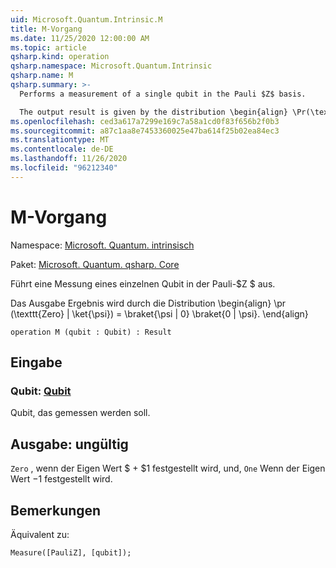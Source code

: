 ```yaml
---
uid: Microsoft.Quantum.Intrinsic.M
title: M-Vorgang
ms.date: 11/25/2020 12:00:00 AM
ms.topic: article
qsharp.kind: operation
qsharp.namespace: Microsoft.Quantum.Intrinsic
qsharp.name: M
qsharp.summary: >-
  Performs a measurement of a single qubit in the Pauli $Z$ basis.

  The output result is given by the distribution \begin{align} \Pr(\texttt{Zero} | \ket{\psi}) = \braket{\psi | 0} \braket{0 | \psi}. \end{align}
ms.openlocfilehash: ced3a617a7299e169c7a58a1cd0f83f656b2f0b3
ms.sourcegitcommit: a87c1aa8e7453360025e47ba614f25b02ea84ec3
ms.translationtype: MT
ms.contentlocale: de-DE
ms.lasthandoff: 11/26/2020
ms.locfileid: "96212340"
---
```

# <a name="m-operation"></a>M-Vorgang

Namespace: [Microsoft. Quantum. intrinsisch](xref:Microsoft.Quantum.Intrinsic)

Paket: [Microsoft. Quantum. qsharp. Core](https://nuget.org/packages/Microsoft.Quantum.QSharp.Core)


Führt eine Messung eines einzelnen Qubit in der Pauli-$Z $ aus.

Das Ausgabe Ergebnis wird durch die Distribution \begin{align} \pr (\texttt{Zero} | \ket{\psi}) = \braket{\psi | 0} \braket{0 | \psi}.
\end{align}

```qsharp
operation M (qubit : Qubit) : Result
```


## <a name="input"></a>Eingabe

### <a name="qubit--qubit"></a>Qubit: [Qubit](xref:microsoft.quantum.lang-ref.qubit)

Qubit, das gemessen werden soll.



## <a name="output--__invalidresult__"></a>Ausgabe: __ungültig <Result>__

`Zero` , wenn der Eigen Wert $ + $1 festgestellt wird, und, `One` Wenn der Eigen Wert $-$1 festgestellt wird.

## <a name="remarks"></a>Bemerkungen

Äquivalent zu:

```qsharp
Measure([PauliZ], [qubit]);
```